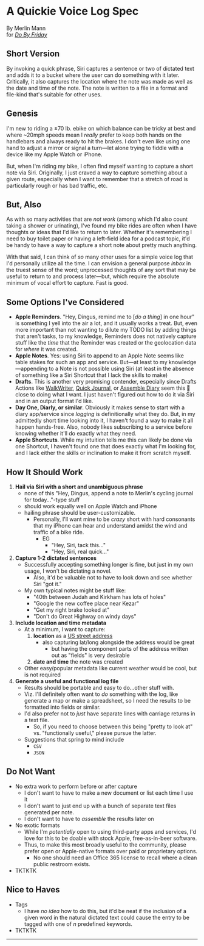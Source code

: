 # A Quickie Voice Log Spec

By Merlin Mann  
for [_Do By Friday_](https://dobyfriday.com "A weekly challenge show hosted by Alex Cox and Merlin Mann")

## Short Version

By invoking a quick phrase, Siri captures a sentence or two of dictated text and adds it to a bucket where the user can do something with it later. Critically, it also captures the location where the note was made as well as the date and time of the note. The note is written to a file in a format and file-kind that's suitable for other uses.

## Genesis

I'm new to riding a ±70 lb. ebike on which balance can be tricky at best and where ~20mph speeds mean I _really_ prefer to keep both hands on the handlebars and always ready to hit the brakes. I don't even like using one hand to adjust a mirror or signal a turn—let alone trying to fiddle with a device like my Apple Watch or iPhone.

But, when I'm riding my bike, I often find myself wanting to capture a short note via Siri. Originally, I just craved a way to capture something about a given route, especially when I want to remember that a stretch of road is particularly rough or has bad traffic, etc.

## But, Also

As with so many activities that are _not work_ (among which I'd also count taking a shower or urinating), I've found my bike rides are often when I have thoughts or ideas that I'd like to return to later. Whether it's remembering I need to buy toilet paper or having a left-field idea for a podcast topic, it'd be handy to have a way to capture a short note about pretty much anything.

With that said, I can think of _so_ many other uses for a simple voice log that I'd personally utilize all the time. I can envision a general purpose _inbox_ in the truest sense of the word; unprocessed thoughts of any sort that may be useful to return to and process later—but, which require the absolute minimum of vocal effort to capture. Fast is good.

## Some Options I've Considered

* **Apple Reminders**. "Hey, Dingus, remind me to [_do a thing_] in one hour" is something I yell into the air a lot, and it usually works a treat. But, even more important than not wanting to dilute my TODO list by adding things that aren't tasks, to my knowledge, Reminders does not natively capture stuff like the _time_ that the Reminder was created or the geolocation data for _where_ it was created.
* **Apple Notes**. Yes: using Siri to append to an Apple Note seems like table stakes for such an app and service. But—at least to my knowledge—appending to a Note is not possible using Siri (at least in the absence of something like a Siri Shortcut that I lack the skills to make)
* **Drafts**. This is another very promising contender, especially since Drafts Actions like [WalkWriter](https://actions.getdrafts.com/a/1Mw), [Quick Journal](https://actions.getdrafts.com/g/1Sd), or [Assemble Diary](https://actions.getdrafts.com/a/1P8) seem this 🤏 close to doing what I want. I just haven't figured out how to do it via Siri and in an output format I'd like.
* **Day One, Diarly, or similar**. Obviously it makes sense to start with a diary app/service since _logging_ is definitionally what they do. But, in my admittedly short time looking into it, I haven't found a way to make it all happen hands-free. Also, nobody likes subscribing to a service before knowing whether it'll do exactly what they need.
* **Apple Shortcuts**. While my intuition tells me this can likely be done via one Shortcut, I haven't found one that does exactly what I'm looking for, and I lack either the skills or inclination to make it from scratch myself.

## How It Should Work

1. **Hail via Siri with a short and unambiguous phrase**
    * none of this "Hey, Dingus, append a note to Merlin's cycling journal for today…"-type stuff
    * should work equally well on Apple Watch and iPhone
    * hailing phrase should be user-customizable.
      * Personally, I'll want mine to be _crazy_ short with hard consonants that my iPhone can hear and understand amidst the wind and traffic of a bike ride.
        * EG
            * "Hey, Siri, tack this…"
            * "Hey, Siri, real quick…"
2. **Capture 1-2 dictated sentences**
    * Successfully accepting something longer is fine, but just in my own usage, I won't be dictating a novel.
         * Also, it'd be valuable not to have to look down and see whether Siri "got it."
    * My own typical notes might be stuff like:
        * "40th between Judah and Kirkham has lots of holes"
        * "Google the new coffee place near Kezar"
        * "Get my right brake looked at"
        * "Don't do Great Highway on windy days"
3. **Include location and time metadata**
    * At a minimum, I want to capture:
        1. **location** as a [US street address](https://desktop.arcgis.com/en/arcmap/latest/manage-data/geocoding/what-is-an-address.htm)
            * also capturing lat/long alongside the address would be great
              * but having the component parts of the address written out as "fields" is very desirable
        2. **date and time** the note was created
    * Other easy/popular metadata like current weather would be cool, but is not required
4. **Generate a useful and functional log file**
    * Results should be portable and easy to do…other stuff with.
    * Viz. I'll definitely often want to _do_ something with the log, like generate a map or make a spreadsheet, so I need the results to be formatted into fields or similar.
    * I'd also prefer not to _just_ have separate lines with carriage returns in a text file.
         * So, if you need to choose between this being "pretty to look at" vs. "functionally useful," please pursue the latter.
    * Suggestions that spring to mind include
        * `CSV`
        * `JSON`

## Do Not Want

* No extra work to perform before or after capture
    * I don't want to have to make a new document or list each time I use it
    * I don't want to just end up with a bunch of separate text files generated per note.
    * I don't want to have to _assemble_ the results later on
* No exotic formats
    * While I'm _potentially_ open to using third-party apps and services, I'd love for this to be doable with stock Apple, free-as-in-beer software.
    * Thus, to make this most broadly useful to the community, please prefer open or Apple-native formats over paid or proprietary options.
        * No one should need an Office 365 license to recall where a clean public restroom exists.
* TKTKTK

## Nice to Haves

* Tags
    * I have _no idea_ how to do this, but it'd be neat if the inclusion of a given word in the natural dictated text could cause the entry to be tagged with one of _n_ predefined keywords.
* TKTKTK

----
